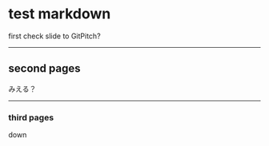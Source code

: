 # test markdown

first check slide to GitPitch?

---

## second pages

みえる？

---

### third pages

down

